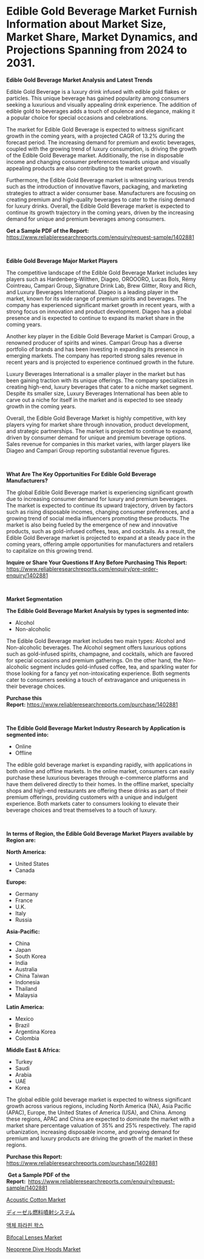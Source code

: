 <p><h1>Edible Gold Beverage Market Furnish Information about Market Size, Market Share, Market Dynamics, and Projections Spanning from 2024 to 2031.</h1></p><p><strong>Edible Gold Beverage Market Analysis and Latest Trends</strong></p>
<p><p>Edible Gold Beverage is a luxury drink infused with edible gold flakes or particles. This unique beverage has gained popularity among consumers seeking a luxurious and visually appealing drink experience. The addition of edible gold to beverages adds a touch of opulence and elegance, making it a popular choice for special occasions and celebrations.</p><p>The market for Edible Gold Beverage is expected to witness significant growth in the coming years, with a projected CAGR of 13.2% during the forecast period. The increasing demand for premium and exotic beverages, coupled with the growing trend of luxury consumption, is driving the growth of the Edible Gold Beverage market. Additionally, the rise in disposable income and changing consumer preferences towards unique and visually appealing products are also contributing to the market growth.</p><p>Furthermore, the Edible Gold Beverage market is witnessing various trends such as the introduction of innovative flavors, packaging, and marketing strategies to attract a wider consumer base. Manufacturers are focusing on creating premium and high-quality beverages to cater to the rising demand for luxury drinks. Overall, the Edible Gold Beverage market is expected to continue its growth trajectory in the coming years, driven by the increasing demand for unique and premium beverages among consumers.</p></p>
<p><strong>Get a Sample PDF of the Report:&nbsp;</strong> <a href="https://www.reliableresearchreports.com/enquiry/request-sample/1402881">https://www.reliableresearchreports.com/enquiry/request-sample/1402881</a></p>
<p>&nbsp;</p>
<p><strong>Edible Gold Beverage Major Market Players</strong></p>
<p><p>The competitive landscape of the Edible Gold Beverage Market includes key players such as Hardenberg-Wilthen, Diageo, OROOORO, Lucas Bols, Rémy Cointreau, Campari Group, Signature Drink Lab, Brew Glitter, Roxy and Rich, and Luxury Beverages International. Diageo is a leading player in the market, known for its wide range of premium spirits and beverages. The company has experienced significant market growth in recent years, with a strong focus on innovation and product development. Diageo has a global presence and is expected to continue to expand its market share in the coming years.</p><p>Another key player in the Edible Gold Beverage Market is Campari Group, a renowned producer of spirits and wines. Campari Group has a diverse portfolio of brands and has been investing in expanding its presence in emerging markets. The company has reported strong sales revenue in recent years and is projected to experience continued growth in the future.</p><p>Luxury Beverages International is a smaller player in the market but has been gaining traction with its unique offerings. The company specializes in creating high-end, luxury beverages that cater to a niche market segment. Despite its smaller size, Luxury Beverages International has been able to carve out a niche for itself in the market and is expected to see steady growth in the coming years.</p><p>Overall, the Edible Gold Beverage Market is highly competitive, with key players vying for market share through innovation, product development, and strategic partnerships. The market is projected to continue to expand, driven by consumer demand for unique and premium beverage options. Sales revenue for companies in this market varies, with larger players like Diageo and Campari Group reporting substantial revenue figures.</p></p>
<p>&nbsp;</p>
<p><strong>What Are The Key Opportunities For Edible Gold Beverage Manufacturers?</strong></p>
<p><p>The global Edible Gold Beverage market is experiencing significant growth due to increasing consumer demand for luxury and premium beverages. The market is expected to continue its upward trajectory, driven by factors such as rising disposable incomes, changing consumer preferences, and a growing trend of social media influencers promoting these products. The market is also being fueled by the emergence of new and innovative products, such as gold-infused coffees, teas, and cocktails. As a result, the Edible Gold Beverage market is projected to expand at a steady pace in the coming years, offering ample opportunities for manufacturers and retailers to capitalize on this growing trend.</p></p>
<p><strong>Inquire or Share Your Questions If Any Before Purchasing This Report:</strong> <a href="https://www.reliableresearchreports.com/enquiry/pre-order-enquiry/1402881">https://www.reliableresearchreports.com/enquiry/pre-order-enquiry/1402881</a></p>
<p>&nbsp;</p>
<p><strong>Market Segmentation</strong></p>
<p><strong>The Edible Gold Beverage Market Analysis by types is segmented into:</strong></p>
<p><ul><li>Alcohol</li><li>Non-alcoholic</li></ul></p>
<p><p>The Edible Gold Beverage market includes two main types: Alcohol and Non-alcoholic beverages. The Alcohol segment offers luxurious options such as gold-infused spirits, champagne, and cocktails, which are favored for special occasions and premium gatherings. On the other hand, the Non-alcoholic segment includes gold-infused coffee, tea, and sparkling water for those looking for a fancy yet non-intoxicating experience. Both segments cater to consumers seeking a touch of extravagance and uniqueness in their beverage choices.</p></p>
<p><strong>Purchase this Report:&nbsp;</strong><a href="https://www.reliableresearchreports.com/purchase/1402881">https://www.reliableresearchreports.com/purchase/1402881</a></p>
<p>&nbsp;</p>
<p><strong>The Edible Gold Beverage Market Industry Research by Application is segmented into:</strong></p>
<p><ul><li>Online</li><li>Offline</li></ul></p>
<p><p>The edible gold beverage market is expanding rapidly, with applications in both online and offline markets. In the online market, consumers can easily purchase these luxurious beverages through e-commerce platforms and have them delivered directly to their homes. In the offline market, specialty shops and high-end restaurants are offering these drinks as part of their premium offerings, providing customers with a unique and indulgent experience. Both markets cater to consumers looking to elevate their beverage choices and treat themselves to a touch of luxury.</p></p>
<p>&nbsp;</p>
<p><strong>In terms of Region, the Edible Gold Beverage Market Players available by Region are:</strong></p>
<p>
    <p> <strong> North America: </strong>
        <ul>
            <li>United States</li>
            <li>Canada</li>
        </ul>
        </p> 
    <p> <strong> Europe: </strong>
        <ul>
            <li>Germany</li>
            <li>France</li>
            <li>U.K.</li>
            <li>Italy</li>
            <li>Russia</li>
        </ul>
        </p> 
    <p> <strong> Asia-Pacific: </strong>
        <ul>
            <li>China</li>
            <li>Japan</li>
            <li>South Korea</li>
            <li>India</li>
            <li>Australia</li>
            <li>China Taiwan</li>
            <li>Indonesia</li>
            <li>Thailand</li>
            <li>Malaysia</li>
        </ul>
        </p> 
    <p> <strong> Latin America: </strong>
        <ul>
            <li>Mexico</li>
            <li>Brazil</li>
            <li>Argentina Korea</li>
            <li>Colombia</li>
        </ul>
        </p> 
    <p> <strong> Middle East & Africa: </strong>
        <ul>
            <li>Turkey</li>
            <li>Saudi</li>
            <li>Arabia</li>
            <li>UAE</li>
            <li>Korea</li>
        </ul>
    </p>
    </p>
<p><p>The global edible gold beverage market is expected to witness significant growth across various regions, including North America (NA), Asia Pacific (APAC), Europe, the United States of America (USA), and China. Among these regions, APAC and China are expected to dominate the market with a market share percentage valuation of 35% and 25% respectively. The rapid urbanization, increasing disposable income, and growing demand for premium and luxury products are driving the growth of the market in these regions.</p></p>
<p><strong>Purchase this Report: </strong><a href="https://www.reliableresearchreports.com/purchase/1402881">https://www.reliableresearchreports.com/purchase/1402881</a></p>
<p>&nbsp;<strong>Get a Sample PDF of the Report:&nbsp;&nbsp;</strong><a href="https://www.reliableresearchreports.com/enquiry/request-sample/1402881">https://www.reliableresearchreports.com/enquiry/request-sample/1402881</a></p>
<p><strong></strong></p>
<p><p><a href="https://view.publitas.com/reportprime-1/acoustic-cotton-market-share-market-new-trends-analysis-report-by-type-by-application-by-end-use-by-region-and-segment-forecasts-2024-2031/">Acoustic Cotton Market</a></p><p><a href="https://medium.com/@marlonblick/%E3%83%87%E3%82%A3%E3%83%BC%E3%82%BC%E3%83%AB%E7%87%83%E6%96%99%E5%99%B4%E5%B0%84%E3%82%B7%E3%82%B9%E3%83%86%E3%83%A0%E5%B8%82%E5%A0%B4-%E5%B8%82%E5%A0%B4%E3%82%B7%E3%82%A7%E3%82%A2-%E5%B8%82%E5%A0%B4%E5%8B%95%E5%90%91-%E3%81%8A%E3%82%88%E3%81%B3%E5%B0%86%E6%9D%A5%E3%81%AE%E6%88%90%E9%95%B7%E3%81%AE%E6%8E%A2%E7%A9%B6-f43d48de1029">ディーゼル燃料噴射システム</a></p><p><a href="https://medium.com/@derekhudtson897657/%EC%95%A1%EC%B2%B4-%ED%8C%8C%EB%9D%BC%ED%95%80-%EC%99%81%EC%8A%A4-%EC%8B%9C%EC%9E%A5-2031%EB%85%84%EA%B9%8C%EC%A7%80%EC%9D%98-%ED%8A%B8%EB%A0%8C%EB%93%9C-%EC%98%88%EC%B8%A1-%EB%B0%8F-%EA%B2%BD%EC%9F%81-%EB%B6%84%EC%84%9D-cec87d7d0381">액체 파라핀 왁스</a></p><p><a href="https://view.publitas.com/reportprime-1/bifocal-lenses-market-challenges-opportunities-and-growth-drivers-and-major-market-players-forecasted-for-period-from-2024-2031/">Bifocal Lenses Market</a></p><p><a href="https://automatic-knee-4c7.notion.site/Neoprene-Dive-Hoods-Market-Analysis-and-Market-Size-Global-Industry-Overview-Market-Segmentation-a-831e80e4b5e94d72999a1fb2fd870d29">Neoprene Dive Hoods Market</a></p></p>